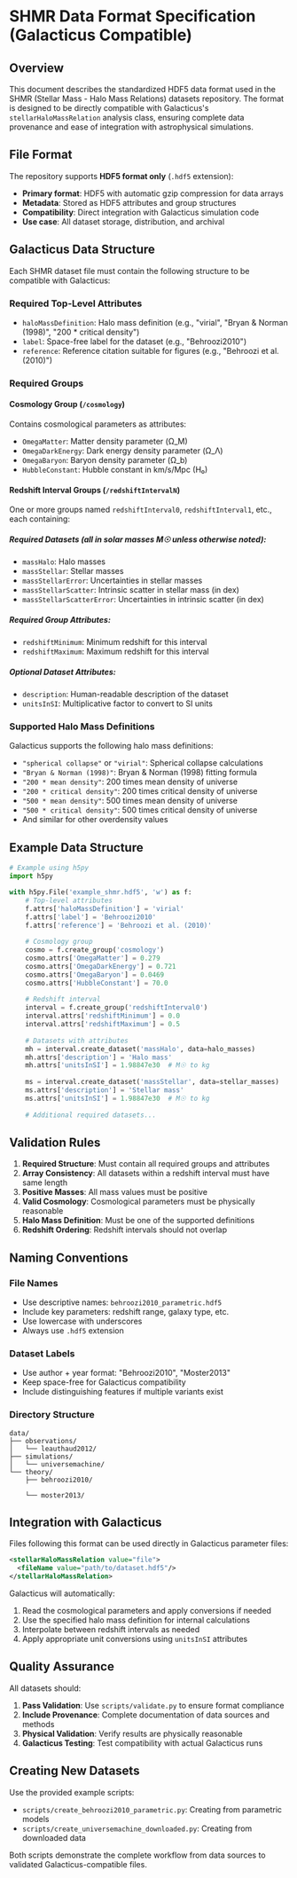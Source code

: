 # SHMR Data Format Specification (Galacticus Compatible)

## Overview

This document describes the standardized HDF5 data format used in the SHMR (Stellar Mass - Halo Mass Relations) datasets repository. The format is designed to be directly compatible with Galacticus's `stellarHaloMassRelation` analysis class, ensuring complete data provenance and ease of integration with astrophysical simulations.

## File Format

The repository supports **HDF5 format only** (`.hdf5` extension):

- **Primary format**: HDF5 with automatic gzip compression for data arrays
- **Metadata**: Stored as HDF5 attributes and group structures
- **Compatibility**: Direct integration with Galacticus simulation code
- **Use case**: All dataset storage, distribution, and archival

## Galacticus Data Structure

Each SHMR dataset file must contain the following structure to be compatible with Galacticus:

### Required Top-Level Attributes
- `haloMassDefinition`: Halo mass definition (e.g., "virial", "Bryan & Norman (1998)", "200 * critical density")
- `label`: Space-free label for the dataset (e.g., "Behroozi2010")
- `reference`: Reference citation suitable for figures (e.g., "Behroozi et al. (2010)")

### Required Groups

#### Cosmology Group (`/cosmology`)
Contains cosmological parameters as attributes:
- `OmegaMatter`: Matter density parameter (Ω_M)
- `OmegaDarkEnergy`: Dark energy density parameter (Ω_Λ)  
- `OmegaBaryon`: Baryon density parameter (Ω_b)
- `HubbleConstant`: Hubble constant in km/s/Mpc (H₀)

#### Redshift Interval Groups (`/redshiftIntervalN`)
One or more groups named `redshiftInterval0`, `redshiftInterval1`, etc., each containing:

##### Required Datasets (all in solar masses M☉ unless otherwise noted):
- `massHalo`: Halo masses
- `massStellar`: Stellar masses
- `massStellarError`: Uncertainties in stellar masses
- `massStellarScatter`: Intrinsic scatter in stellar mass (in dex)
- `massStellarScatterError`: Uncertainties in intrinsic scatter (in dex)

##### Required Group Attributes:
- `redshiftMinimum`: Minimum redshift for this interval
- `redshiftMaximum`: Maximum redshift for this interval

##### Optional Dataset Attributes:
- `description`: Human-readable description of the dataset
- `unitsInSI`: Multiplicative factor to convert to SI units

### Supported Halo Mass Definitions

Galacticus supports the following halo mass definitions:
- `"spherical collapse"` or `"virial"`: Spherical collapse calculations
- `"Bryan & Norman (1998)"`: Bryan & Norman (1998) fitting formula
- `"200 * mean density"`: 200 times mean density of universe
- `"200 * critical density"`: 200 times critical density of universe
- `"500 * mean density"`: 500 times mean density of universe
- `"500 * critical density"`: 500 times critical density of universe
- And similar for other overdensity values

## Example Data Structure

```python
# Example using h5py
import h5py

with h5py.File('example_shmr.hdf5', 'w') as f:
    # Top-level attributes
    f.attrs['haloMassDefinition'] = 'virial'
    f.attrs['label'] = 'Behroozi2010'
    f.attrs['reference'] = 'Behroozi et al. (2010)'
    
    # Cosmology group
    cosmo = f.create_group('cosmology')
    cosmo.attrs['OmegaMatter'] = 0.279
    cosmo.attrs['OmegaDarkEnergy'] = 0.721
    cosmo.attrs['OmegaBaryon'] = 0.0469
    cosmo.attrs['HubbleConstant'] = 70.0
    
    # Redshift interval
    interval = f.create_group('redshiftInterval0')
    interval.attrs['redshiftMinimum'] = 0.0
    interval.attrs['redshiftMaximum'] = 0.5
    
    # Datasets with attributes
    mh = interval.create_dataset('massHalo', data=halo_masses)
    mh.attrs['description'] = 'Halo mass'
    mh.attrs['unitsInSI'] = 1.98847e30  # M☉ to kg
    
    ms = interval.create_dataset('massStellar', data=stellar_masses)
    ms.attrs['description'] = 'Stellar mass'
    ms.attrs['unitsInSI'] = 1.98847e30  # M☉ to kg
    
    # Additional required datasets...
```

## Validation Rules

1. **Required Structure**: Must contain all required groups and attributes
2. **Array Consistency**: All datasets within a redshift interval must have same length
3. **Positive Masses**: All mass values must be positive
4. **Valid Cosmology**: Cosmological parameters must be physically reasonable
5. **Halo Mass Definition**: Must be one of the supported definitions
6. **Redshift Ordering**: Redshift intervals should not overlap

## Naming Conventions

### File Names
- Use descriptive names: `behroozi2010_parametric.hdf5`
- Include key parameters: redshift range, galaxy type, etc.
- Use lowercase with underscores
- Always use `.hdf5` extension

### Dataset Labels  
- Use author + year format: "Behroozi2010", "Moster2013"
- Keep space-free for Galacticus compatibility
- Include distinguishing features if multiple variants exist

### Directory Structure
```
data/
├── observations/
│   └── leauthaud2012/
├── simulations/
│   └── universemachine/
└── theory/
    ├── behroozi2010/

    └── moster2013/
```

## Integration with Galacticus

Files following this format can be used directly in Galacticus parameter files:

```xml
<stellarHaloMassRelation value="file">
  <fileName value="path/to/dataset.hdf5"/>
</stellarHaloMassRelation>
```

Galacticus will automatically:
1. Read the cosmological parameters and apply conversions if needed
2. Use the specified halo mass definition for internal calculations
3. Interpolate between redshift intervals as needed
4. Apply appropriate unit conversions using `unitsInSI` attributes

## Quality Assurance

All datasets should:
1. **Pass Validation**: Use `scripts/validate.py` to ensure format compliance
2. **Include Provenance**: Complete documentation of data sources and methods
3. **Physical Validation**: Verify results are physically reasonable
4. **Galacticus Testing**: Test compatibility with actual Galacticus runs

## Creating New Datasets

Use the provided example scripts:
- `scripts/create_behroozi2010_parametric.py`: Creating from parametric models
- `scripts/create_universemachine_downloaded.py`: Creating from downloaded data

Both scripts demonstrate the complete workflow from data sources to validated Galacticus-compatible files.